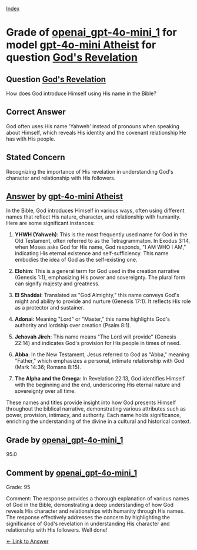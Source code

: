 
[Index](../../../../index.md)
# Grade of [openai_gpt-4o-mini_1](../../../grading_models/openai_gpt-4o-mini_1.md) for model [gpt-4o-mini Atheist](../../../answering_models/gpt-4o-mini_Atheist.md) for question [God's Revelation](../../../questions/God_s_Revelation.md)

## Question [God's Revelation](../../../questions/God_s_Revelation.md)
How does God introduce Himself using His name in the Bible?

## Correct Answer
God often uses His name 'Yahweh' instead of pronouns when speaking about Himself, which reveals His identity and the covenant relationship He has with His people.

## Stated Concern
Recognizing the importance of His revelation in understanding God's character and relationship with His followers.

## [Answer](../God_s_Revelation.md) by [gpt-4o-mini Atheist](../../../answering_models/gpt-4o-mini_Atheist.md)
In the Bible, God introduces Himself in various ways, often using different names that reflect His nature, character, and relationship with humanity. Here are some significant instances:

1. **YHWH (Yahweh)**: This is the most frequently used name for God in the Old Testament, often referred to as the Tetragrammaton. In Exodus 3:14, when Moses asks God for His name, God responds, "I AM WHO I AM," indicating His eternal existence and self-sufficiency. This name embodies the idea of God as the self-existing one.

2. **Elohim**: This is a general term for God used in the creation narrative (Genesis 1:1), emphasizing His power and sovereignty. The plural form can signify majesty and greatness.

3. **El Shaddai**: Translated as "God Almighty," this name conveys God's might and ability to provide and nurture (Genesis 17:1). It reflects His role as a protector and sustainer.

4. **Adonai**: Meaning "Lord" or "Master," this name highlights God's authority and lordship over creation (Psalm 8:1).

5. **Jehovah Jireh**: This name means "The Lord will provide" (Genesis 22:14) and indicates God's provision for His people in times of need.

6. **Abba**: In the New Testament, Jesus referred to God as "Abba," meaning "Father," which emphasizes a personal, intimate relationship with God (Mark 14:36; Romans 8:15).

7. **The Alpha and the Omega**: In Revelation 22:13, God identifies Himself with the beginning and the end, underscoring His eternal nature and sovereignty over all time.

These names and titles provide insight into how God presents Himself throughout the biblical narrative, demonstrating various attributes such as power, provision, intimacy, and authority. Each name holds significance, enriching the understanding of the divine in a cultural and historical context.

## Grade by [openai_gpt-4o-mini_1](../../../grading_models/openai_gpt-4o-mini_1.md)
95.0

## Comment by [openai_gpt-4o-mini_1](../../../grading_models/openai_gpt-4o-mini_1.md)
Grade: 95

Comment: The response provides a thorough explanation of various names of God in the Bible, demonstrating a deep understanding of how God reveals His character and relationships with humanity through His names. The response effectively addresses the concern by highlighting the significance of God's revelation in understanding His character and relationship with His followers. Well done!

[&lt;- Link to Answer](../God_s_Revelation.md)
